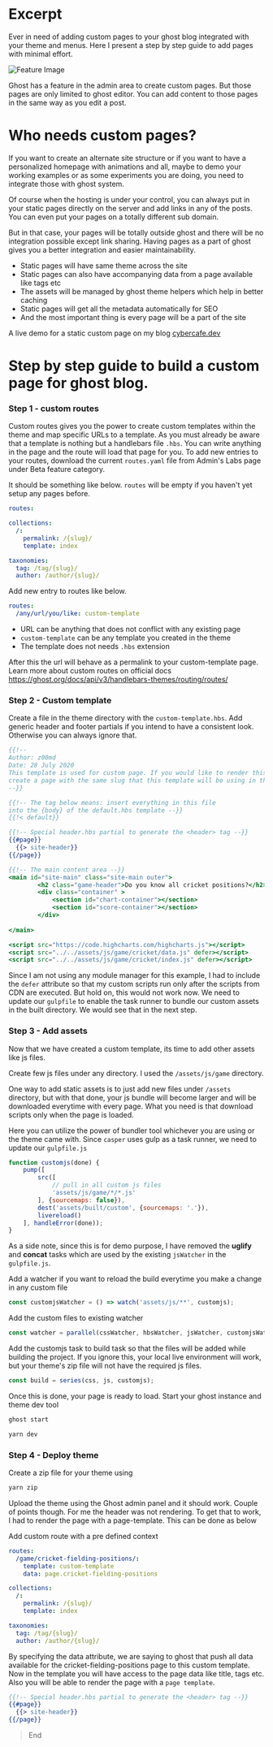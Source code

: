 # Excerpt
Ever in need of adding custom pages to your ghost blog integrated with your theme and menus. Here I present a step by step guide to add pages with minimal effort.

![Feature Image](https://images.unsplash.com/photo-1588200908342-23b585c03e26?ixlib=rb-1.2.1&q=80&fm=jpg&crop=entropy&cs=tinysrgb&w=2000&fit=max&ixid=eyJhcHBfaWQiOjExNzczfQ)

Ghost has a feature in the admin area to create custom pages. But those pages are only limited to ghost editor. You can add content to those pages in the same way as you edit a post.

# Who needs custom pages?

If you want to create an alternate site structure or if you want to have a personalized homepage with animations and all, maybe to demo your working examples or as some experiments you are doing, you need to integrate those with ghost system.

Of course when the hosting is under your control, you can always put in your static pages directly on the server and add links in any of the posts. You can even put your pages on a totally different sub domain.


But in that case, your pages will be totally outside ghost and there will be no integration possible except link sharing. Having pages as a part of ghost gives you a better integration and easier maintainability.


* Static pages will have same theme across the site
* Static pages can also have accompanying data from a page available like tags etc
* The assets will be managed by ghost theme helpers which help in better caching
* Static pages will get all the metadata automatically for SEO
* And the most important thing is every page will be a part of the site

A live demo for a static custom page on my blog [cybercafe.dev](https://cybercafe.dev/game/cricket-fielding-positions/)

# Step by step guide to build a custom page for ghost blog.

### Step 1 - custom routes

Custom routes gives you the power to create custom templates within the theme and map specific URLs to a template. As you must already be aware that a template is nothing but a handlebars file `.hbs`. You can write anything in the page and the route will load that page for you. To add new entries to your routes, download the current `routes.yaml` file from Admin's Labs page under Beta feature category.

It should be something like below. `routes` will be empty if you haven't yet setup any pages before.

```yaml
routes:

collections:
  /:
    permalink: /{slug}/
    template: index

taxonomies:
  tag: /tag/{slug}/
  author: /author/{slug}/
```

Add new entry to routes like below. 

```yaml
routes:
  /any/url/you/like: custom-template
```

* URL can be anything that does not conflict with any existing page
* `custom-template` can be any template you created in the theme
* The template does not needs `.hbs` extension

After this the url will behave as a permalink to your custom-template page. Learn more about custom routes on official docs https://ghost.org/docs/api/v3/handlebars-themes/routing/routes/


### Step 2 - Custom template

Create a file in the theme directory with the `custom-template.hbs`. Add generic header and footer partials if you intend to have a consistent look. Otherwise you can always ignore that.

```handlebars
{{!--
Author: z00md
Date: 28 July 2020
This template is used for custom page. If you would like to render this as a page-template, 
create a page with the same slug that this template will be using in the routes.yaml
--}}

{{!-- The tag below means: insert everything in this file
into the {body} of the default.hbs template --}}
{{!< default}}

{{!-- Special header.hbs partial to generate the <header> tag --}}
{{#page}}
  {{> site-header}}
{{/page}}

{{!-- The main content area --}}
<main id="site-main" class="site-main outer">
        <h2 class="game-header">Do you know all cricket positions?</h2>
        <div class="container" >
            <section id="chart-container"></section>
            <section id="score-container"></section>
        </div>
    
</main>

<script src="https://code.highcharts.com/highcharts.js"></script>
<script src="../../assets/js/game/cricket/data.js" defer></script>
<script src="../../assets/js/game/cricket/index.js" defer></script>

```

Since I am not using any module manager for this example, I had to include the `defer` attribute so that my custom scripts run only after the scripts from CDN are executed. But hold on, this would not work now. We need to update our `gulpfile` to enable the task runner to bundle our custom assets in the built directory. We would see that in the next step.

### Step 3 - Add assets

Now that we have created a custom template, its time to add other assets like js files.

Create few js files under any directory. I used the `/assets/js/game` directory.

One way to add static assets is to just add new files under `/assets` directory, but with that done, your js bundle will become larger and will be downloaded everytime with every page. What you need is that download scripts only when the page is loaded.

Here you can utilize the power of bundler tool whichever you are using or the theme came with. Since `casper` uses gulp as a task runner, we need to update our `gulpfile.js`

```js
function customjs(done) {
    pump([
        src([
            // pull in all custom js files
            'assets/js/game/*/*.js'
        ], {sourcemaps: false}),
        dest('assets/built/custom', {sourcemaps: '.'}),
        livereload()
    ], handleError(done));
}
```

As a side note, since this is for demo purpose, I have removed the **uglify** and **concat** tasks which are used by the existing `jsWatcher` in the `gulpfile.js`.

Add a watcher if you want to reload the build everytime you make a change in any custom file

```js
const customjsWatcher = () => watch('assets/js/**', customjs);
```

Add the custom files to existing watcher

```js
const watcher = parallel(cssWatcher, hbsWatcher, jsWatcher, customjsWatcher);
```

Add the customjs task to build task so that the files will be added while building the project. If you ignore this, your local live environment will work, but your theme's zip file will not have the required js files.

```js
const build = series(css, js, customjs);
```

Once this is done, your page is ready to load. Start your ghost instance and theme dev tool

```bash
ghost start
```

```bash
yarn dev
```

### Step 4 - Deploy theme

Create a zip file for your theme using 

```bash
yarn zip
```

Upload the theme using the Ghost admin panel and it should work. Couple of points though. For me the header was not rendering. To get that to work, I had to render the page with a page-template. This can be done as below

Add custom route with a pre defined context

```yaml
routes:
  /game/cricket-fielding-positions/: 
    template: custom-template
    data: page.cricket-fielding-positions

collections:
  /:
    permalink: /{slug}/
    template: index

taxonomies:
  tag: /tag/{slug}/
  author: /author/{slug}/

```

By specifying the data attribute, we are saying to ghost that push all data available for the cricket-fielding-positions page to this custom template. Now in the template you will have access to the page data like title, tags etc. Also you will be able to render the page with a `page template`.

```handlebars
{{!-- Special header.hbs partial to generate the <header> tag --}}
{{#page}}
  {{> site-header}}
{{/page}}
```

> End








